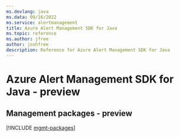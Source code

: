 ```yaml
---
ms.devlang: java
ms.data: 09/16/2022
ms.service: alertmanagement
title: Azure Alert Management SDK for Java
ms.topic: reference
ms.author: jfree
author: joshfree
description: Reference for Azure Alert Management SDK for Java
---
```

# Azure Alert Management SDK for Java - preview

## Management packages - preview
[!INCLUDE [mgmt-packages](alert-management-mgmt-index.md)]